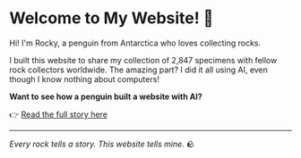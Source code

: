 # Welcome to My Website! 🐧

Hi! I'm Rocky, a penguin from Antarctica who loves collecting rocks.

I built this website to share my collection of 2,847 specimens with fellow rock collectors worldwide. The amazing part? I did it all using AI, even though I know nothing about computers!

**Want to see how a penguin built a website with AI?** 

👉 [Read the full story here](https://gonzalabs.io/blog/rocky-penguin-ai-portfolio)

---

*Every rock tells a story. This website tells mine.* 🪨
